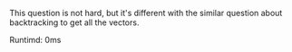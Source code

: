 This question is not hard, but it's different with the similar question about backtracking to get all the vectors.

Runtimd: 0ms
